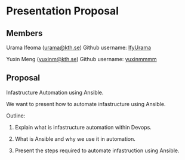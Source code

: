 # Presentation Proposal

 ## Members
 Urama Ifeoma  (urama@kth.se)
 Github username: [IfyUrama](https://github.com/IfyUrama)

 Yuxin Meng (yuxinm@kth.se)
 Github username: [yuxinmmmm](https://github.com/yuxinmmmm)

 ## Proposal
 Infastructure Automation using Ansible.

 We want to present how to automate infastructure using Ansible.

 Outline:

 1. Explain what is infastructure automation within Devops.

 2. What is Ansible and why we use it in automation.

 3. Present the steps required to automate infastruction using Ansible.
